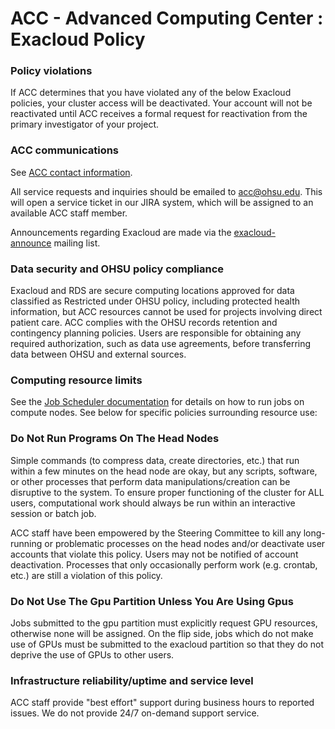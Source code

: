 ACC - Advanced Computing Center : Exacloud Policy
===============================================

### Policy violations

If ACC determines that you have violated any of the below Exacloud policies, your cluster access will be deactivated. Your account will not be reactivated until ACC receives a formal request for reactivation from the primary investigator of your project.

### ACC communications

See [ACC contact information](https://www.ohsu.edu/advanced-computing-center/acc-contact-information).

All service requests and inquiries should be emailed to acc@ohsu.edu. This will open a service ticket in our JIRA system, which will be assigned to an available ACC staff member.

Announcements regarding Exacloud are made via the [exacloud-announce](http://mailman.ohsu.edu/cgi-bin/mailman/listinfo/exacloud-announce) mailing list.

### Data security and OHSU policy compliance

Exacloud and RDS are secure computing locations approved for data classified as Restricted under OHSU policy, including protected health information, but ACC resources cannot be used for projects involving direct patient care. ACC complies with the OHSU records retention and contingency planning policies. Users are responsible for obtaining any required authorization, such as data use agreements, before transferring data between OHSU and external sources.

### Computing resource limits


See the [Job Scheduler documentation](05-Job-Scheduler.md) for details on how to run jobs on compute nodes. See below for specific policies surrounding resource use:

### Do Not Run Programs On The Head Nodes

Simple commands (to compress data, create directories, etc.) that run within a few minutes on the head node are okay, but any scripts, software, or other processes that perform data manipulations/creation can be disruptive to the system. To ensure proper functioning of the cluster for ALL users, computational work should always be run within an interactive session or batch job.

ACC staff have been empowered by the Steering Committee to kill any long-running or problematic processes on the head nodes and/or deactivate user accounts that violate this policy. Users may not be notified of account deactivation. Processes that only occasionally perform work (e.g. crontab, etc.) are still a violation of this policy.

### Do Not Use The Gpu Partition Unless You Are Using Gpus

Jobs submitted to the gpu partition must explicitly request GPU resources, otherwise none will be assigned. On the flip side, jobs which do not make use of GPUs must be submitted to the exacloud partition so that they do not deprive the use of GPUs to other users.

### Infrastructure reliability/uptime and service level


ACC staff provide "best effort" support during business hours to reported issues. We do not provide 24/7 on-demand support service.